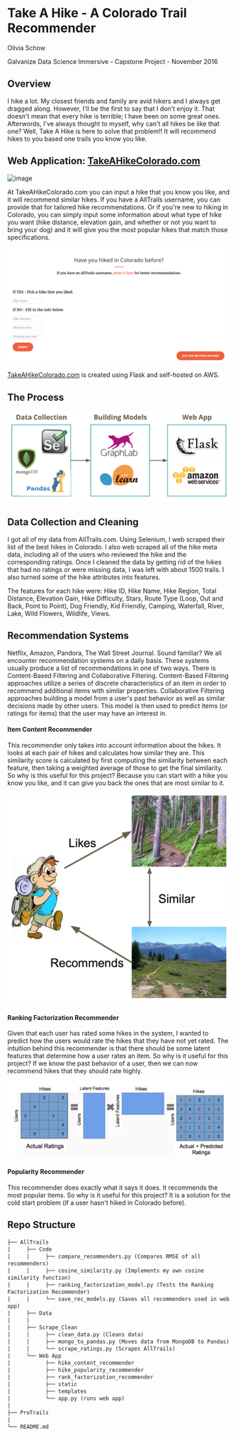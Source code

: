 # Take A Hike - A Colorado Trail Recommender

Olivia Schow

Galvanize Data Science Immersive - Capstone Project - November 2016

## Overview

I hike a lot. My closest friends and family are avid hikers and I always get dragged along. However, I'll be the first to say that I don't enjoy it. That doesn't mean that every hike is terrible; I have been on some great ones. Afterwords, I've always thought to myself, why can't all hikes be like that one? Well, Take A Hike is here to solve that problem!! It will recommend hikes to you based one trails you know you like.

## Web Application:  [TakeAHikeColorado.com](http://takeahikecolorado.com/)

![image](AllTrails/web_app/static/img/landing.png)

At TakeAHikeColorado.com you can input a hike that you know you like, and it will recommend similar hikes. If you have a AllTrails username, you can provide that for tailored hike recommendations. Or if you're new to hiking in Colorado, you can simply input some information about what type of hike you want (hike distance, elevation gain, and whether or not you want to bring your dog) and it will give you the most popular hikes that match those specifications.

![image](AllTrails/web_app/static/img/enter_hike.png)

[TakeAHikeColorado.com](http://takeahikecolorado.com/) is created using Flask and self-hosted on AWS.

## The Process

![image](AllTrails/web_app/static/img/process.png)

## Data Collection and Cleaning

I got all of my data from AllTrails.com. Using Selenium, I web scraped their list of the best hikes in Colorado. I also web scraped all of the hike meta data, including all of the users who reviewed the hike and the corresponding ratings. Once I cleaned the data by getting rid of the hikes that had no ratings or were missing data, I was left with about 1500 trails. I also turned some of the hike attributes into features.

The features for each hike were: Hike ID, Hike Name, Hike Region, Total Distance, Elevation Gain, Hike Difficulty, Stars, Route Type (Loop, Out and Back, Point to Point), Dog Friendly, Kid Friendly, Camping, Waterfall, River, Lake, Wild Flowers, Wildlife, Views.

## Recommendation Systems

Netflix, Amazon, Pandora, The Wall Street Journal. Sound familiar? We all encounter recommendation systems on a daily basis. These systems usually produce a list of recommendations in one of two ways. There is Content-Based Filtering and Collaborative Filtering. Content-Based Filtering approaches utilize a series of discrete characteristics of an item in order to recommend additional items with similar properties. Collaborative Filtering approaches building a model from a user's past behavior as well as similar decisions made by other users. This model is then used to predict items (or ratings for items) that the user may have an interest in.

#### Item Content Recommender

This recommender only takes into account information about the hikes. It looks at each pair of hikes and calculates how similar they are. This similarity score is calculated by first computing the similarity between each feature, then taking a weighted average of those to get the final similarity. So why is this useful for this project? Because you can start with a hike you know you like, and it can give you back the ones that are most similar to it.

![image](AllTrails/web_app/static/img/ic_rec.png)

#### Ranking Factorization Recommender

Given that each user has rated some hikes in the system, I wanted to predict how the users would rate the hikes that they have not yet rated. The intuition behind this recommender is that there should be some latent features that determine how a user rates an item. So why is it useful for this project? If we know the past behavior of a user, then we can now recommend hikes that they should rate highly.

![image](AllTrails/web_app/static/img/rank_rec.png)

#### Popularity Recommender

This recommender does exactly what it says it does. It recommends the most popular items. So why is it useful for this project? It is a solution for the cold start problem (if a user hasn't hiked in Colorado before).

## Repo Structure

```
├── AllTrails
|     ├── Code
|     |     ├── compare_recommenders.py (Compares RMSE of all recommenders)
|     |     ├── cosine_similarity.py (Implements my own cosine similarity function)
|     |     ├── ranking_factorization_model.py (Tests the Ranking Factorization Recommender)
|     |     └── save_rec_models.py (Saves all recommenders used in web app)
|     ├── Data
|     |
|     ├── Scrape_Clean
|     |     ├── clean_data.py (Cleans data)
|     |     ├── mongo_to_pandas.py (Moves data from MongoDB to Pandas)
|     |     └── scrape_ratings.py (Scrapes AllTrails)
|     └── Web App
|           ├── hike_content_recommender
|           ├── hike_popularity_recommender
|           ├── rank_factorization_recommender
|           ├── static
|           ├── templates
|           └── app.py (runs web app)
|
├── ProTrails
|
└── README.md
```
